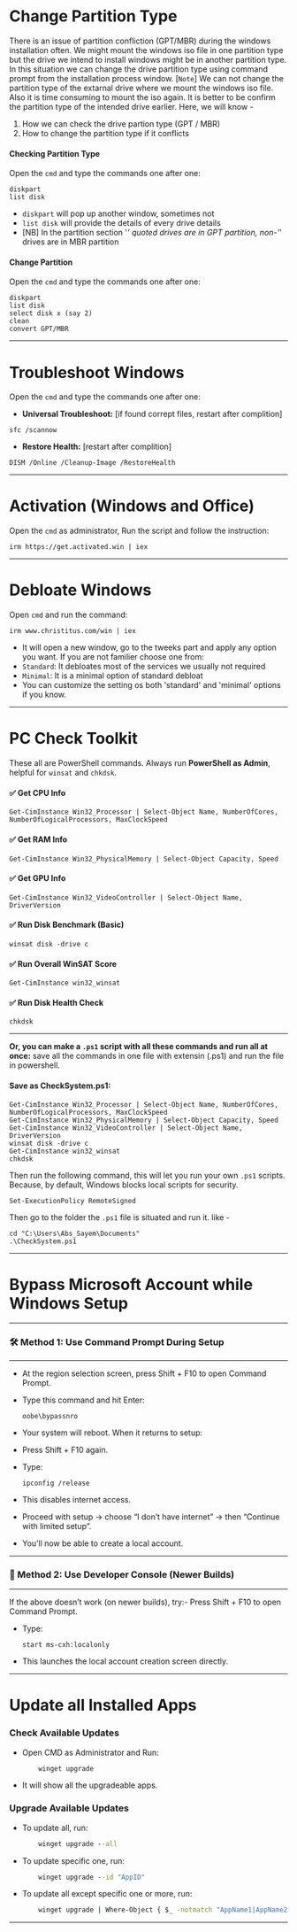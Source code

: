 # Change Partition Type
There is an issue of partition confliction (GPT/MBR) during the windows installation often. We might mount the windows iso file in one partition type but the drive we intend to install windows might be in another partition type. In this situation we can change the drive partition type using command prompt from the installation process window. [`Note`] We can not change the partition type of the extarnal drive where we mount the windows iso file. Also it is time consuming to mount the iso again. It is better to be confirm the partition type of the intended drive earlier. Here, we will know - <br>
1. How we can check the drive partion type (GPT / MBR) <br>
2. How to change the partition type if it conflicts

#### Checking Partition Type
Open the `cmd` and type the commands one after one: 
```
diskpart 
list disk
```
* `diskpart` will pop up another window, sometimes not
* `list disk` will provide the details of every drive details
* [NB] In the partition section '*' quoted drives are in GPT partition, non-'*' drives are in MBR partition

#### Change Partition
Open the `cmd` and type the commands one after one:
```
diskpart
list disk
select disk x (say 2) 
clean
convert GPT/MBR
```
---

# Troubleshoot Windows
Open the `cmd` and type the commands one after one:
* **Universal Troubleshoot:** [if found corrept files, restart after complition]
```
sfc /scannow
```
* **Restore Health:** [restart after complition]
```
DISM /Online /Cleanup-Image /RestoreHealth
```
---

# Activation (Windows and Office)
Open the `cmd` as administrator, Run the script and follow the instruction:
```
irm https://get.activated.win | iex
```
---

# Debloate Windows
Open `cmd` and run the command:
```
irm www.christitus.com/win | iex
```
* It will open a new window, go to the tweeks part and apply any option you want. If you are not familier choose one from:
* `Standard`: It debloates most of the services we usually not required
* `Minimal`: It is a minimal option of standard debloat
* You can customize the setting os both 'standard' and 'minimal' options if you know.

---

# PC Check Toolkit
These all are PowerShell commands. Always run **PowerShell as Admin**, helpful for `winsat` and `chkdsk`.

#### ✅ Get CPU Info
```
Get-CimInstance Win32_Processor | Select-Object Name, NumberOfCores, NumberOfLogicalProcessors, MaxClockSpeed
```
#### ✅ Get RAM Info
```
Get-CimInstance Win32_PhysicalMemory | Select-Object Capacity, Speed
```
#### ✅ Get GPU Info
```
Get-CimInstance Win32_VideoController | Select-Object Name, DriverVersion
```
#### ✅ Run Disk Benchmark (Basic)
```
winsat disk -drive c
```
#### ✅ Run Overall WinSAT Score
```
Get-CimInstance win32_winsat
```
#### ✅ Run Disk Health Check
```
chkdsk
```
---

**Or, you can make a `.ps1` script with all these commands and run all at once:** save all the commands in one file with extensin (.ps1) and run the file in powershell.

#### Save as CheckSystem.ps1:
```
Get-CimInstance Win32_Processor | Select-Object Name, NumberOfCores, NumberOfLogicalProcessors, MaxClockSpeed
Get-CimInstance Win32_PhysicalMemory | Select-Object Capacity, Speed
Get-CimInstance Win32_VideoController | Select-Object Name, DriverVersion
winsat disk -drive c
Get-CimInstance win32_winsat
chkdsk
```
Then run the following command, this will let you run your own `.ps1` scripts. Because, by default, Windows blocks local scripts for security.
```
Set-ExecutionPolicy RemoteSigned
```
Then go to the folder the `.ps1` file is situated and run it. like -
```
cd "C:\Users\Abs_Sayem\Documents"
.\CheckSystem.ps1
```
---

# Bypass Microsoft Account while Windows Setup
---

### **🛠️ Method 1: Use Command Prompt During Setup**
---
- At the region selection screen, press Shift + F10 to open Command Prompt.
- Type this command and hit Enter:

    ```
    oobe\bypassnro
    ```

- Your system will reboot. When it returns to setup:
- Press Shift + F10 again.
- Type:

    ```
    ipconfig /release
    ```

- This disables internet access.
- Proceed with setup → choose “I don’t have internet” → then “Continue with limited setup”.
- You’ll now be able to create a local account.
---

### **🧪 Method 2: Use Developer Console (Newer Builds)**
---
If the above doesn’t work (on newer builds), try:- Press Shift + F10 to open Command Prompt.
- Type:

    ```
    start ms-cxh:localonly
    ```

- This launches the local account creation screen directly.
---

# Update all Installed Apps
### Check Available Updates
- Open CMD as Administrator and Run:
    ```cmd
        winget upgrade
    ```
- It will show all the upgradeable apps.
### Upgrade Available Updates
- To update all, run:
    ```cmd
        winget upgrade --all
    ```
- To update specific one, run:
    ```cmd
        winget upgrade --id "AppID"
    ```
- To update all except specific one or more, run:
    ```cmd
        winget upgrade | Where-Object { $_ -notmatch "AppName1|AppName2" } | ForEach-Object { $id = ($_ -split '\s{2,}')[0] winget upgrade --id "$id"}
    ```
---